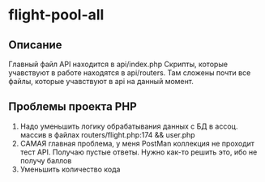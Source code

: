 # flight-pool-all

## Описание
Главный файл API находится в api/index.php
Скрипты, которые учавствуют в работе находятся в api/routers. Там сложены почти все файлы, которые учавствуют в api на данный момент.

## Проблемы проекта PHP
1. Надо уменьшить логику обрабатывания данных с БД в ассоц. массив в файлах routers/flight.php:174 && user.php
2. САМАЯ главная проблема, у меня PostMan коллекция не проходит тест API. Получаю пустые ответы. Нужно как-то решить это, ибо не получу баллов
3. Уменьшить количество кода
